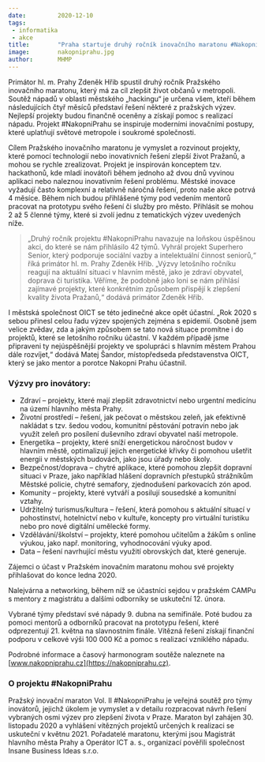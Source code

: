 ```yaml
---
date:         2020-12-10
tags:         
 - informatika
 - akce
title:        "Praha startuje druhý ročník inovačního maratonu #NakopniPrahu"
image: 	      nakopniprahu.jpg
author:       MHMP
---
```

 
Primátor hl. m. Prahy Zdeněk Hřib spustil druhý ročník Pražského inovačního maratonu, který má za cíl zlepšit život občanů v metropoli. Soutěž nápadů v oblasti městského „hackingu“ je určena všem, kteří během následujících čtyř měsíců představí řešení některé z pražských výzev. Nejlepší projekty budou finančně oceněny a získají pomoc s realizací nápadu. Projekt #NakopniPrahu se inspiruje moderními inovačními postupy, které uplatňují světové metropole i soukromé společnosti.

Cílem Pražského inovačního maratonu je vymyslet a rozvinout projekty, které pomocí technologií nebo inovativních řešení zlepší život Pražanů, a mohou se rychle zrealizovat. Projekt je inspirován konceptem tzv. hackathonů, kde mladí inovátoři během jednoho až dvou dnů vyvinou aplikaci nebo naleznou inovativním řešení problému. Městské inovace vyžadují často komplexní a relativně náročná řešení, proto naše akce potrvá 4 měsíce. Během nich budou přihlášené týmy pod vedením mentorů pracovat na prototypu svého řešení či služby pro město. Přihlásit se mohou 2 až 5 členné týmy, které si zvolí jednu z tematických výzev uvedených níže.

> „Druhý ročník projektu #NakopniPrahu navazuje na loňskou úspěšnou akci, do které se nám přihlásilo 42 týmů. Vyhrál projekt Superhero Senior, který podporuje sociální vazby a intelektuální činnost seniorů,“ říká primátor hl. m. Prahy Zdeněk Hřib. „Výzvy letošního ročníku reagují na aktuální situaci v hlavním městě, jako je zdraví obyvatel, doprava či turistika. Věříme, že podobně jako loni se nám přihlásí zajímavé projekty, které konkrétním způsobem přispějí k zlepšení kvality života Pražanů,“ dodává primátor Zdeněk Hřib.

I městská společnost OICT se této jedinečné akce opět účastní. „Rok 2020 s sebou přinesl celou řadu výzev spojených zejména s epidemií. Osobně jsem velice zvědav, zda a jakým způsobem se tato nová situace promítne i do projektů, které se letošního ročníku účastní. V každém případě jsme připraveni ty nejúspěšnější projekty ve spolupráci s hlavním městem Prahou dále rozvíjet,“ dodává Matej Šandor, místopředseda představenstva OICT, který se jako mentor a porotce Nakopni Prahu účastnil.

### Výzvy pro inovátory:

* Zdraví – projekty, které mají zlepšit zdravotnictví nebo urgentní medicínu na území hlavního města Prahy.
* Životní prostředí – řešení, jak pečovat o městskou zeleň, jak efektivně nakládat s tzv. šedou vodou, komunitní pěstování potravin nebo jak využít zeleň pro posílení duševního zdraví obyvatel naší metropole.
* Energetika – projekty, které sníží energetickou náročnost budov v hlavním městě, optimalizují jejich energetické křivky či pomohou ušetřit energii v městských budovách, jako jsou úřady nebo školy.
* Bezpečnost/doprava – chytré aplikace, které pomohou zlepšit dopravní situaci v Praze, jako například hlášení dopravních přestupků strážníkům Městské policie, chytré semafory, zjednodušení parkovacích zón apod.
* Komunity – projekty, které vytváří a posilují sousedské a komunitní vztahy.
* Udržitelný turismus/kultura – řešení, která pomohou s aktuální situací v pohostinství, hotelnictví nebo v kultuře, koncepty pro virtuální turistiku nebo pro nové digitální umělecké formy.
* Vzdělávání/školství – projekty, které pomohou učitelům a žákům s online výukou, jako např. monitoring, vyhodnocování výuky apod.
* Data – řešení navrhující městu využití obrovských dat, které generuje.

Zájemci o účast v Pražském inovačním maratonu mohou své projekty přihlašovat do konce ledna 2020.

Nalejvárna a networking, během níž se účastníci sejdou v pražském CAMPu s mentory z magistrátu a dalšími odborníky se uskuteční 12. února.

Vybrané týmy představí své nápady 9. dubna na semifinále. Poté budou za pomoci mentorů a odborníků pracovat na prototypu řešení, které odprezentují 21. května na slavnostním finále. Vítězná řešení získají finanční podporu v celkové výši 100 000 Kč a pomoc s realizací vzniklého nápadu.

Podrobné informace a časový harmonogram soutěže naleznete na [www.nakopniprahu.cz](https://nakopniprahu.cz).

### O projektu #NakopniPrahu

Pražský inovační maraton Vol. II #NakopniPrahu je veřejná soutěž pro týmy inovátorů, jejichž úkolem je vymyslet a v detailu rozpracovat návrh řešení vybraných osmi výzev pro zlepšení života v Praze. Maraton byl zahájen 30. listopadu 2020 a vyhlášení vítězných projektů určených k realizaci se uskuteční v květnu 2021. Pořadatelé maratonu, kterými jsou Magistrát hlavního města Prahy a Operátor ICT a. s., organizací pověřili společnost Insane Business Ideas s.r.o. 

 
